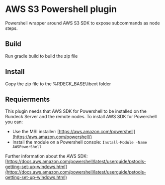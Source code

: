 # AWS S3 Powershell plugin

Powershell wrapper around AWS S3 SDK to expose subcommands as node steps.

## Build

Run gradle build to build the zip file

## Install

Copy the zip file to the %RDECK_BASE\libext folder

## Requierments

This plugin needs that AWS SDK for Powershell to be installed on the Rundeck Server and the remote nodes. To install AWS SDK for Powershell you can:

* Use the MSI installer: [https://aws.amazon.com/powershell](https://aws.amazon.com/powershell/)
* Install the module on a Powershell console: `Install-Module -Name AWSPowerShell` 

Further information about the AWS SDK: 
[https://docs.aws.amazon.com/powershell/latest/userguide/pstools-getting-set-up-windows.html](https://docs.aws.amazon.com/powershell/latest/userguide/pstools-getting-set-up-windows.html)
